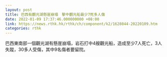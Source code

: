 ```yaml
---
layout: post
title: 巴西有觀光湖懸崖崩塌　擊中觀光船最少7死多人傷
date: 2022-01-09 17:37:46.000000000 +08:00
link: https://news.rthk.hk/rthk/ch/component/k2/1628044-20220109.htm
categories: rthk
---
```


巴西東南部一個觀光湖有懸崖崩塌，岩石打中4艘觀光船，造成至少7人死亡，3人失蹤，30多人受傷，其中9名傷者要留院。
